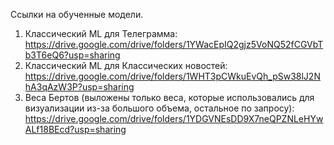 Ссылки на обученные модели.
1) Классический ML для Телеграмма: https://drive.google.com/drive/folders/1YWacEpIQ2gjz5VoNQ52fCGVbTb3T6eQ6?usp=sharing
2) Классический ML для Классических новостей: https://drive.google.com/drive/folders/1WHT3pCWkuEvQh_pSw38lJ2NhA3qAzW3P?usp=sharing
3) Веса Бертов (выложены только веса, которые использовались для визуализации из-за большого объема, остальное по запросу): https://drive.google.com/drive/folders/1YDGVNEsDD9X7neQPZNLeHYwALf18BEcd?usp=sharing